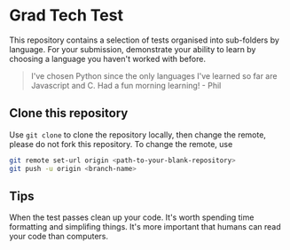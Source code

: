 # Grad Tech Test

This repository contains a selection of tests organised into sub-folders by language.
For your submission, demonstrate your ability to learn by choosing a language you haven't worked with before.

> I've chosen Python since the only languages I've learned so far are Javascript and C. Had a fun morning learning! - Phil

## Clone this repository

Use `git clone` to clone the repository locally, then change the remote, please do not fork this repository. To change the remote, use

```bash
git remote set-url origin <path-to-your-blank-repository>
git push -u origin <branch-name>
```

## Tips

When the test passes clean up your code.
It's worth spending time formatting and simplifing things.
It's more important that humans can read your code than computers.
